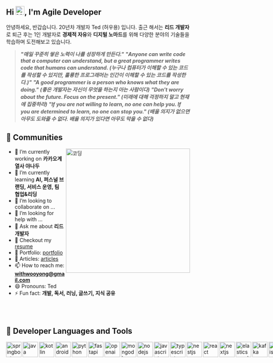 ## Hi <img src='https://x.tw93.fun/images/hi.gif' alt='Hi' width="24"/>, I'm Agile Developer

안녕하세요, 반갑습니다. 20년차 개발자 Ted (허우용) 입니다.
출근 해서는 **리드 개발자**로 
퇴근 후는 1인 개발자로 **경제적 자유**와 **디지털 노마드**를 위해 다양한 분야의 기술들을 학습하며 도전해보고 있습니다.

> **_"매일 꾸준히 쌓은 노력이 나를 성장하게 만든다."_**
> **_"Anyone can write code that a computer can understand, but a great programmer writes code that humans can understand. (누구나 컴퓨터가 이해할 수 있는 코드를 작성할 수 있지만, 훌륭한 프로그래머는 인간이 이해할 수 있는 코드를 작성한다.)"_**
> **_"A good programmer is a person who knows what they are doing." (좋은 개발자는 자신이 무엇을 하는지 아는 사람이다)_**
> **_"Don't worry about the future. Focus on the present." (미래에 대해 걱정하지 말고 현재에 집중하라)_**
> **_"If you are not willing to learn, no one can help you. If you are determined to learn, no one can stop you." (배울 의지가 없으면 아무도 도와줄 수 없다. 배울 의지가 있다면 아무도 막을 수 없다)_**

## 👯 Communities  

<img align="right" alt="코딩" width="340" src="https://images.squarespace-cdn.com/content/v1/5769fc401b631bab1addb2ab/1541580611624-TE64QGKRJG8SWAIUS7NS/ke17ZwdGBToddI8pDm48kPoswlzjSVMM-SxOp7CV59BZw-zPPgdn4jUwVcJE1ZvWQUxwkmyExglNqGp0IvTJZamWLI2zvYWH8K3-s_4yszcp2ryTI0HqTOaaUohrI8PI6FXy8c9PWtBlqAVlUS5izpdcIXDZqDYvprRqZ29Pw0o/coding-freak.gif" />  

- 🔭 I’m currently working on **카카오계열사 야나두**
- 🌱 I’m currently learning **AI, 퍼스널 브랜딩, 서비스 운영, 팀 협업&리딩**  
- 👯 I’m looking to collaborate on ...
- 🤔 I’m looking for help with ...
- 💬 Ask me about **리드 개발자**
- 📝 Checkout my [resume](https://withwooyong.github.io/)  
- 🎯 Portfolio: [portfolio](https://portfolio-withwooyong.vercel.app/)  
- 📄 Articles: [articles](https://github.com/zztkdfo/writing)
- 📫 How to reach me: **withwooyong@gmail.com**
- 😄 Pronouns: Ted
- ⚡ Fun fact: **개발, 독서, 러닝, 글쓰기, 지식 공유**  
<br />
<br />

## 🔨 Developer Languages and Tools  
<div style="display: flex; flex-wrap: nowrap;">
  <img align="left" src="https://cdn.worldvectorlogo.com/logos/spring-boot-1.svg" height="42px" alt="springboot" />
  <img align="left" src="https://cdn.worldvectorlogo.com/logos/java-4.svg" height="42px" alt="java" />
  <img align="left" src="https://cdn.worldvectorlogo.com/logos/kotlin-1.svg" height="42px" alt="kotlin" />
  <img align="left" src="https://cdn.worldvectorlogo.com/logos/android-6.svg" height="42px" alt="android" />  
  <img align="left" src="https://cdn.worldvectorlogo.com/logos/python-5.svg" height="42px" alt="python" />  
  <img align="left" src="https://cdn.worldvectorlogo.com/logos/fastapi-1.svg" height="42px" alt="fastapi" />  
  <img align="left" src="https://cdn.worldvectorlogo.com/logos/openai-2.svg" height="42px" alt="openai" />  
  <img align="left" src="https://cdn.worldvectorlogo.com/logos/postgresql.svg" height="42px" alt="mongodb" />

  <img align="left" src="https://cdn.worldvectorlogo.com/logos/nodejs-2.svg" height="42px" alt="nodejs" />
  <img align="left" src="https://cdn.worldvectorlogo.com/logos/javascript-1.svg" height="42px" alt="javascript" />
  <img align="left" src="https://cdn.worldvectorlogo.com/logos/typescript.svg" height="42px" alt="typescript" />
  <img align="left" src="https://cdn.worldvectorlogo.com/logos/nestjs.svg" height="42px" alt="nestjs" />
  <img align="left" src="https://cdn.worldvectorlogo.com/logos/react-2.svg" height="42px" alt="react" />
  <img align="left" src="https://cdn.worldvectorlogo.com/logos/nextjs-2.svg" height="42px" alt="nextjs" />

  <img align="left" src="https://cdn.worldvectorlogo.com/logos/elasticsearch.svg" height="42px" alt="elasticsearch" />
  <img align="left" src="https://cdn.worldvectorlogo.com/logos/kafka.svg" height="42px" alt="kafka" />
  <img align="left" src="https://cdn.worldvectorlogo.com/logos/redis.svg" height="42px" alt="redis" />
  <img align="left" src="https://cdn.worldvectorlogo.com/logos/mongodb-icon-1.svg" height="42px" alt="mongodb" />
  
  <img align="left" src="https://cdn.worldvectorlogo.com/logos/aws-2.svg" height="42px" alt="aws" />
  <img align="left" src="https://cdn.worldvectorlogo.com/logos/aws-rds.svg" height="42px" alt="aws rds" />
  <img align="left" src="https://cdn.worldvectorlogo.com/logos/aws-lambda.svg" height="42px" alt="aws lambda" />
  <img align="left" src="https://cdn.worldvectorlogo.com/logos/aws-cloudfront.svg" height="42px" alt="aws cloudfront" />
  
  <img align="left" src="https://cdn.worldvectorlogo.com/logos/figma-icon.svg" height="42px" alt="figma" />
  <img align="left" src="https://cdn.worldvectorlogo.com/logos/git-icon.svg" height="42px" alt="git" />
  <br />
  <img align="left" src="https://cdn.worldvectorlogo.com/logos/confluence-1.svg" height="42px" alt="confluence" />
  <img align="left" src="https://cdn.worldvectorlogo.com/logos/jira-1.svg" height="42px" alt="jira" />
  <img align="left" src="https://cdn.worldvectorlogo.com/logos/slack-new-logo.svg" height="42px" alt="slack" />
  <img align="left" src="https://cdn.worldvectorlogo.com/logos/telegram.svg" height="42px" alt="telegram" />
  <img align="left" src="https://cdn.worldvectorlogo.com/logos/html-1.svg" height="42px" alt="html5" />
  <img align="left" src="https://cdn.worldvectorlogo.com/logos/css-3.svg" height="42px" alt="css3" />
</div>  

